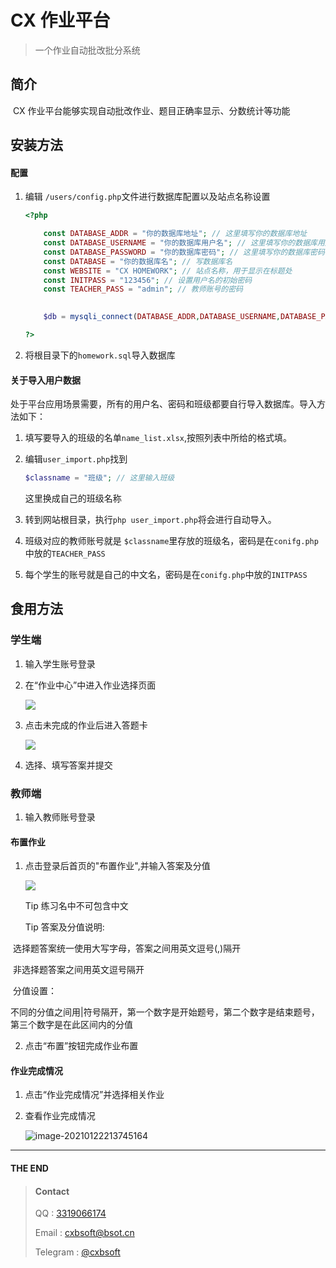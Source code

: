 # CX 作业平台

> 一个作业自动批改批分系统

## 简介

​	CX 作业平台能够实现自动批改作业、题目正确率显示、分数统计等功能

## 安装方法

#### 配置

1. 编辑 ``` /users/config.php ```文件进行数据库配置以及站点名称设置

   ```php
   <?php
   
       const DATABASE_ADDR = "你的数据库地址"; // 这里填写你的数据库地址
       const DATABASE_USERNAME = "你的数据库用户名"; // 这里填写你的数据库用户名
       const DATABASE_PASSWORD = "你的数据库密码"; // 这里填写你的数据库密码
       const DATABASE = "你的数据库名"; // 写数据库名
       const WEBSITE = "CX HOMEWORK"; // 站点名称，用于显示在标题处
       const INITPASS = "123456"; // 设置用户名的初始密码
       const TEACHER_PASS = "admin"; // 教师账号的密码
   	
   
       $db = mysqli_connect(DATABASE_ADDR,DATABASE_USERNAME,DATABASE_PASSWORD,DATABASE); 
   
   ?>
   ```

2. 将根目录下的```homework.sql```导入数据库

#### 关于导入用户数据

​	处于平台应用场景需要，所有的用户名、密码和班级都要自行导入数据库。导入方法如下：

1. 填写要导入的班级的名单```name_list.xlsx```,按照列表中所给的格式填。

2. 编辑```user_import.php```找到

   ```php
   $classname = "班级"; // 这里输入班级
   ```

   这里换成自己的班级名称

3. 转到网站根目录，执行```php user_import.php```将会进行自动导入。

4. 班级对应的教师账号就是 ```$classname```里存放的班级名，密码是在```conifg.php```中放的```TEACHER_PASS```

5. 每个学生的账号就是自己的中文名，密码是在```conifg.php```中放的```INITPASS```



## 食用方法

### 学生端

1. 输入学生账号登录

2. 在“作业中心”中进入作业选择页面

   ![](https://ftp.bmp.ovh/imgs/2021/01/736a3397ef7266b2.png)
   
3. 点击未完成的作业后进入答题卡

   ![](https://ftp.bmp.ovh/imgs/2021/01/a5c059fc3fc105e9.png)

4. 选择、填写答案并提交

   

### 教师端

1. 输入教师账号登录

#### 布置作业

1. 点击登录后首页的"布置作业",并输入答案及分值

   ![](https://ftp.bmp.ovh/imgs/2021/01/e1ea87a487d93789.png)

   Tip 练习名中不可包含中文
   
   Tip 答案及分值说明:

​		选择题答案统一使用大写字母，答案之间用英文逗号(,)隔开

​		非选择题答案之间用英文逗号隔开

​		分值设置：

​			不同的分值之间用|符号隔开，第一个数字是开始题号，第二个数字是结束题号，第三个数字是在此区间内的分值

2. 点击“布置”按钮完成作业布置

#### 作业完成情况

1. 点击“作业完成情况”并选择相关作业

2. 查看作业完成情况

   ![image-20210122213745164](C:\Users\neptunevon\Pictures\1\3.png)

---

#### THE END

>  #### Contact
>
> QQ : [3319066174](http://wpa.qq.com/msgrd?v=3&uin=3319066174&site=qq&menu=yes)
>
> Email : [cxbsoft@bsot.cn](mailto:cxbsoft@bsot.cn)
>
> Telegram : [@cxbsoft](https://t.me/cxbsoft)



